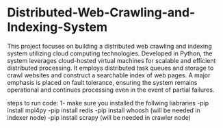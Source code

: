 # Distributed-Web-Crawling-and-Indexing-System
This project focuses on building a distributed web crawling and indexing system utilizing cloud computing technologies. Developed in Python, the system leverages cloud-hosted virtual machines for scalable and efficient distributed processing. It employs distributed task queues and storage to crawl websites and construct a searchable index of web pages. A major emphasis is placed on fault tolerance, ensuring the system remains operational and continues processing even in the event of partial failures.


steps to run code:
1- make sure you installed the follwing liabraries
-pip install mpi4py
-pip install redis 
-pip install whoosh (will be needed in indexer node)
-pip install scrapy (will be needed in crawler node)


